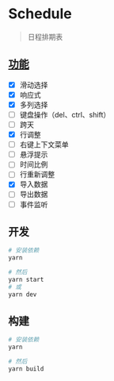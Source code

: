 # Schedule

> 日程排期表
>

## [功能](#功能)

- [x] 滑动选择
- [x] 响应式
- [x] 多列选择
- [ ] 键盘操作（del、ctrl、shift）
- [ ] 跨天
- [x] 行调整
- [ ] 右键上下文菜单
- [ ] 悬浮提示
- [ ] 时间比例
- [ ] 行重新调整
- [x] 导入数据
- [ ] 导出数据
- [ ] 事件监听

## 开发

```bash
# 安装依赖
yarn

# 然后
yarn start
# 或
yarn dev
```

## 构建

```bash
# 安装依赖
yarn

# 然后
yarn build
```
